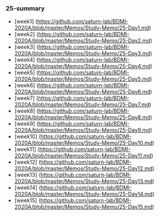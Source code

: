 ### 25-summary

- [week1]  (https://github.com/saturn-lab/BDMI-2020A/blob/master/Memos/Study-Memo/25-Day1.md)
- [week2] (https://github.com/saturn-lab/BDMI-2020A/blob/master/Memos/Study-Memo/25-Day2.md)
- [week3] (https://github.com/saturn-lab/BDMI-2020A/blob/master/Memos/Study-Memo/25-Day3.md)
- [week4] (https://github.com/saturn-lab/BDMI-2020A/blob/master/Memos/Study-Memo/25-Day4.md)
- [week5] (https://github.com/saturn-lab/BDMI-2020A/blob/master/Memos/Study-Memo/25-Day5.md)
- [week6] (https://github.com/saturn-lab/BDMI-2020A/blob/master/Memos/Study-Memo/25-Day6.md)
- [week7] (https://github.com/saturn-lab/BDMI-2020A/blob/master/Memos/Study-Memo/25-Day7.md)
- [week8] (https://github.com/saturn-lab/BDMI-2020A/blob/master/Memos/Study-Memo/25-Day8.md)
- [week9] (https://github.com/saturn-lab/BDMI-2020A/blob/master/Memos/Study-Memo/25-Day9.md)
- [week10] (https://github.com/saturn-lab/BDMI-2020A/blob/master/Memos/Study-Memo/25-Day10.md)
- [week11] (https://github.com/saturn-lab/BDMI-2020A/blob/master/Memos/Study-Memo/25-Day11.md)
- [week12] (https://github.com/saturn-lab/BDMI-2020A/blob/master/Memos/Study-Memo/25-Day12.md)
- [week13] (https://github.com/saturn-lab/BDMI-2020A/blob/master/Memos/Study-Memo/25-Day13.md)
- [week14] (https://github.com/saturn-lab/BDMI-2020A/blob/master/Memos/Study-Memo/25-Day14.md)
- [week15] (https://github.com/saturn-lab/BDMI-2020A/blob/master/Memos/Study-Memo/25-Day15.md)